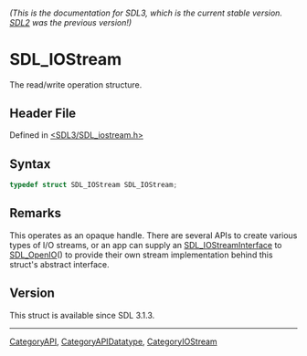 ###### (This is the documentation for SDL3, which is the current stable version. [SDL2](https://wiki.libsdl.org/SDL2/) was the previous version!)
# SDL_IOStream

The read/write operation structure.

## Header File

Defined in [<SDL3/SDL_iostream.h>](https://github.com/libsdl-org/SDL/blob/main/include/SDL3/SDL_iostream.h)

## Syntax

```c
typedef struct SDL_IOStream SDL_IOStream;
```

## Remarks

This operates as an opaque handle. There are several APIs to create various
types of I/O streams, or an app can supply an
[SDL_IOStreamInterface](SDL_IOStreamInterface) to
[SDL_OpenIO](SDL_OpenIO)() to provide their own stream implementation
behind this struct's abstract interface.

## Version

This struct is available since SDL 3.1.3.

----
[CategoryAPI](CategoryAPI), [CategoryAPIDatatype](CategoryAPIDatatype), [CategoryIOStream](CategoryIOStream)

